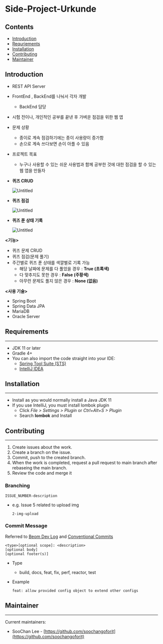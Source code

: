 # Side-Project-Urkunde

## Contents

- [Introduction](#Introduction)
- [Requriements](#Requriements)
- [Installation](#Installation)
- [Contributing](#Contributing)
- [Maintainer](#Maintainer)

## Introduction

- REST API Server
- FrontEnd , BackEnd를 나눠서 각자 개발
    - BackEnd 담당
- 시험 전이나, 개인적인 공부를 끝낸 후 가벼운 점검을 위한 웹 앱

- 문제 상황
    - 종이로 계속 점검하기에는 종이 사용량이 증가함
    - 손으로 계속 쓰다보면 손이 아플 수 있음
- 프로젝트 목표
    - 누구나 사용할 수 있는 쉬운 사용법과 함께 공부한 것에 대한 점검을 할 수 있는 웹 앱을 만들자

- **퀴즈 CRUD**
    
    ![Untitled](ReadMe%20md%203b8c6d2a538945c6a46cbd0a808486c4/Untitled.png)
    

- **퀴즈 점검**
    
    ![Untitled](ReadMe%20md%203b8c6d2a538945c6a46cbd0a808486c4/Untitled%201.png)
    

- **퀴즈 푼 상태 기록**
    
    ![Untitled](ReadMe%20md%203b8c6d2a538945c6a46cbd0a808486c4/Untitled%202.png)
    

**<기능>**

- 퀴즈 문제 CRUD
- 퀴즈 점검(문제 풀기)
- 주간별로 퀴즈 푼 상태를  색깔별로 기록 가능
    - 해당 날짜에 문제를 다 풀었을 경우 : **True (초록색)**
    - 다 맞추지도 못한 경우 : **False (주황색)**
    - 아무런 문제도 풀지 않은 경우 : **None (없음)**

**<사용 기술>**

- Spring Boot
- Spring Data JPA
- MariaDB
- Oracle Server

## Requirements

---

- JDK 11 or later
- Gradle 4+
- You can also import the code straight into your IDE:
    - [Spring Tool Suite (STS)](https://spring.io/tools)
    - [IntelliJ IDEA](https://www.jetbrains.com/)

## ****Installation****

---

- Install as you would normally install a Java JDK 11
- If you use IntelliJ, you must install lombok plugin
    - Click *File > Settings > Plugin* or *Ctrl+Alt+S > Plugin*
    - Search **lombok** and Install
    

## Contributing

---

1. Create issues about the work.
2. Create a branch on the issue.
3. Commit, push to the created branch.
4. When the work is completed, request a pull request to main branch after rebaseing the main branch.
5. Review the code and merge it

### Branching

`ISSUE_NUMBER-description`

- e.g. Issue 5 related to  upload img
    
    `2-img-upload`
    

### Commit Message

Referred to [Beom Dev Log](https://beomseok95.tistory.com/328) and [Conventional Commits](https://www.conventionalcommits.org/en/v1.0.0/)

```
<type>[optional scope]: <description>
[optional body]
[optional footer(s)]
```

- Type
    - build, docs, feat, fix, perf, reactor, test
- Example
    
    `feat: allow provided config object to extend other configs`
    

## Maintainer

---

Current maintainers:

- SooChan Lee - [https://github.com/soochangoforit](https://github.com/soochangoforit)
